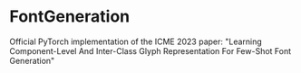 # FontGeneration
Official PyTorch implementation of the ICME 2023 paper: "Learning Component-Level And Inter-Class Glyph Representation For Few-Shot Font Generation"
